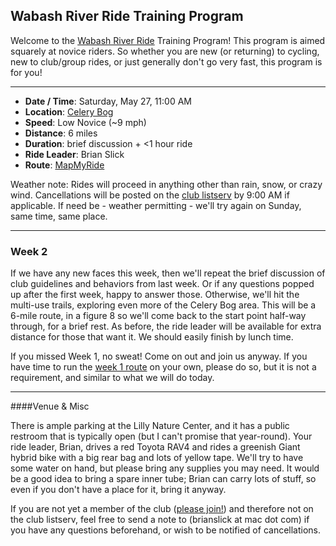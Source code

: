 ## Wabash River Ride Training Program

Welcome to the [Wabash River Ride](http://wrcc-in.org/wp/?page_id=929) Training Program! This program is aimed squarely at novice riders. So whether you are new (or returning) to cycling, new to club/group rides, or just generally don't go very fast, this program is for you!

----

* **Date / Time**: Saturday, May 27, 11:00 AM
* **Location**: [Celery Bog](https://mapsengine.google.com/map/edit?mid=zV7CIYfA0Jks.k1UqM1eQ3X4s)
* **Speed**: Low Novice (~9 mph)
* **Distance**: 6 miles
* **Duration**: brief discussion + <1 hour ride
* **Ride Leader**: Brian Slick
* **Route**: [MapMyRide](https://www.mapmyride.com/routes/view/1502022382)

Weather note: Rides will proceed in anything other than rain, snow, or crazy wind. Cancellations will be posted on the [club listserv](http://wrcc-in.org/wp/?page_id=89) by 9:00 AM if applicable. If need be - weather permitting - we'll try again on Sunday, same time, same place.

----

### Week 2

If we have any new faces this week, then we'll repeat the brief discussion of club guidelines and behaviors from last week. Or if any questions popped up after the first week, happy to answer those. Otherwise, we'll hit the multi-use trails, exploring even more of the Celery Bog area. This will be a 6-mile route, in a figure 8 so we'll come back to the start point half-way through, for a brief rest. As before, the ride leader will be available for extra distance for those that want it. We should easily finish by lunch time.

If you missed Week 1, no sweat! Come on out and join us anyway. If you have time to run the [week 1 route](wrrtp_week1.md) on your own, please do so, but it is not a requirement, and similar to what we will do today.

----

####Venue & Misc

There is ample parking at the Lilly Nature Center, and it has a public restroom that is typically open (but I can't promise that year-round). Your ride leader, Brian, drives a red Toyota RAV4 and rides a greenish Giant hybrid bike with a big rear bag and lots of yellow tape. We'll try to have some water on hand, but please bring any supplies you may need. It would be a good idea to bring a spare inner tube; Brian can carry lots of stuff, so even if you don't have a place for it, bring it anyway.

If you are not yet a member of the club ([please join!](http://wrcc-in.org/wp/?page_id=85)) and therefore not on the club listserv, feel free to send a note to (brianslick at mac dot com) if you have any questions beforehand, or wish to be notified of cancellations.